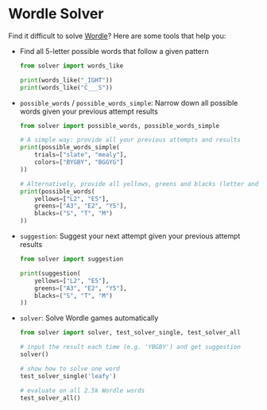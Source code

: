 # Wordle Solver

Find it difficult to solve [Wordle](https://www.powerlanguage.co.uk/wordle/)? Here are some tools that help you:

* Find all 5-letter possible words that follow a given pattern

  ```python
  from solver import words_like
  
  print(words_like("_IGHT"))
  print(words_like("C___S"))
  ```

  

* `possible_words` / `possible_words_simple`: Narrow down all possible words given your previous attempt results

  ```python
  from solver import possible_words, possible_words_simple
  
  # A simple way: provide all your previous attempts and results
  print(possible_words_simple(
      trials=["slate", "mealy"],
      colors=["BYGBY", "BGGYG"]
  ))
  
  # Alternatively, provide all yellows, greens and blacks (letter and position)
  print(possible_words(
      yellows=["L2", "E5"],
      greens=["A3", "E2", "Y5"],
      blacks=("S", "T", "M")
  ))
  ```



* `suggestion`: Suggest your next attempt given your previous attempt results

  ```python
  from solver import suggestion
  
  print(suggestion(
      yellows=["L2", "E5"],
      greens=["A3", "E2", "Y5"],
      blacks=("S", "T", "M")
  ))
  ```

  

* `solver`:  Solve Wordle games automatically

  ```python
  from solver import solver, test_solver_single, test_solver_all
  
  # input the result each time (e.g. 'YBGBY') and get suggestion
  solver()
  
  # show how to solve one word
  test_solver_single('leafy')
  
  # evaluate on all 2.5k Wordle words 
  test_solver_all()
  ```

